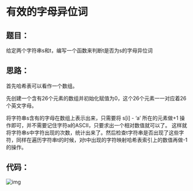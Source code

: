 # 有效的字母异位词

## 题目：

给定两个字符串s和t，编写一个函数来判断t是否为s的字母异位词

## 思路：

首先哈希表可以看作一个数组。

先创建一个含有26个元素的数组并初始化赋值为0，这个26个元素一一对应着26个英文字母。

将字符串s含有的字母在数组上表示出来，只需要将 s[i] - ‘a’ 所在的元素做+1 操作即可，并不需要记住字符a的ASCII，只要求出一个相对数值就可以了。 这样就将字符串s中字符出现的次数，统计出来了。然后检查t字符串是否出现了这些字符，同样在遍历字符串t的时候，对t中出现的字符映射哈希表索引上的数值再做-1的操作。

## 代码：

![img](https://ziyuantypora.oss-cn-beijing.aliyuncs.com/1742044355223-83a28441-ce57-4c88-a560-d3a7cf397ea7.png)